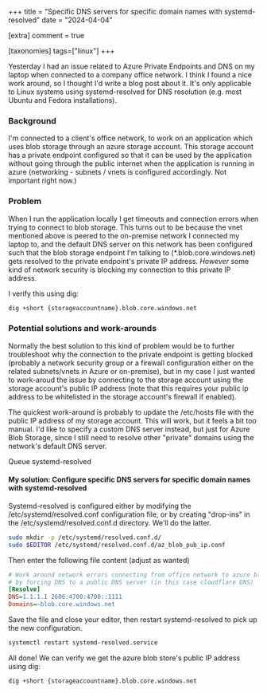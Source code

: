 +++
title = "Specific DNS servers for specific domain names with systemd-resolved"
date = "2024-04-04"

[extra]
comment = true

[taxonomies]
tags=["linux"]
+++

Yesterday I had an issue related to Azure Private Endpoints and DNS on my laptop when connected to a company office network.
I think I found a nice work around, so I thought I'd write a blog post about it.
It's only applicable to Linux systems using systemd-resolved for DNS resolution (e.g. most Ubuntu and Fedora installations).

### Background

I'm connected to a client's office network, to work on an application which uses blob storage through an azure storage account.
This storage account has a private endpoint configured so that it can be used by the application without going through the public internet
when the application is running in azure (networking - subnets / vnets is configured accordingly. Not important right now.)

### Problem

When I run the application locally I get timeouts and connection errors when trying to connect to blob storage.
This turns out to be because the vnet mentioned above is peered to the on-premise network I connected my laptop to,
and the default DNS server on this network has been configured such that the blob storage endpoint I'm talking to
(*.blob.core.windows.net) gets resolved to the private endpoint's private IP address.
_However_ some kind of network security is blocking my connection to this private IP address.

I verify this using dig:

```bash
dig +short {storageaccountname}.blob.core.windows.net
```

### Potential solutions and work-arounds

Normally the best solution to this kind of problem would be to further troubleshoot why the connection to the private endpoint is getting blocked
(probably a network security group or a firewall configuration either on the related subnets/vnets in Azure or on-premise),
but in my case I just wanted to work-aroud the issue by connecting to the storage account using the storage account's public IP address
(note that this requires your public ip address to be whitelisted in the storage account's firewall if enabled).

The quickest work-around is probably to update the /etc/hosts file with the public IP address of my storage account.
This will work, but it feels a bit too manual.
I'd like to specify a custom DNS server instead, but just for Azure Blob Storage, since I still need to resolve other "private" domains using the network's default DNS server.

Queue systemd-resolved

#### My solution: Configure specific DNS servers for specific domain names with systemd-resolved

Systemd-resolved is configured either by modifying the /etc/systemd/resolved.conf configuration file,
or by creating "drop-ins" in the /etc/systemd/resolved.conf.d directory.
We'll do the latter.


```bash
sudo mkdir -p /etc/systemd/resolved.conf.d/
sudo $EDITOR /etc/systemd/resolved.conf.d/az_blob_pub_ip.conf
```

Then enter the following file content (adjust as wanted)

```ini
# Work around network errors connecting from office network to azure blob storage private endpoints
# by forcing DNS to a public DNS server (in this case cloudflare DNS)
[Resolve]
DNS=1.1.1.1 2606:4700:4700::1111
Domains=~blob.core.windows.net
```

Save the file and close your editor, then restart systemd-resolved to pick up the new configuration.

```bash
systemctl restart systemd-resolved.service
```

All done! We can verify we get the azure blob store's public IP address using dig:

```bash
dig +short {storageaccountname}.blob.core.windows.net
```
